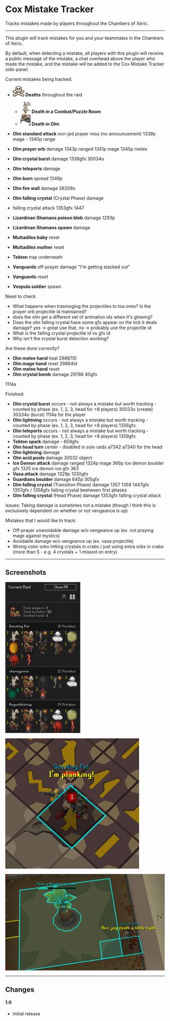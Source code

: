 # Cox Mistake Tracker

Tracks mistakes made by players throughout the Chambers of Xeric.

---
This plugin will track mistakes for you and your teammates in the Chambers of Xeric.

By default, when detecting a mistake, all players with this plugin will receive a public message of the mistake, a chat
overhead above the player who made the mistake, and the mistake will be added to the Cox Mistake Tracker side-panel.

Current mistakes being tracked:

* ![death](src/main/resources/com/coxmistaketracker/death.png) **Deaths** throughout the raid
    * ![death-combat-puzzle](src/main/resources/com/coxmistaketracker/death-akkha.png) **Death in a Combat/Puzzle Room**
    * ![death-zebak](src/main/resources/com/coxmistaketracker/death-zebak.png) **Death in Olm**
* **Olm standard attack** non-jad prayer miss (no announcement) 1339p mage - 1340p range
* **Olm prayer orb** damage 1343p ranged  1341p mage 1345p melee

* **Olm crystal burst** damage 1338gfx 30034o

* **Olm teleports** damage 
* **Olm burn** spread 1349p
* **Olm fire wall** damage 26209o
* **Olm falling crystal** (Crystal Phase) damage
* falling crystal attack 1353gfx 1447

* **Lizardman Shamans poison blob** damage 1293p
* **Lizardman Shamans spawn** damage
* **Muttadiles baby** reset
* **Muttadiles mother** reset
* **Tekton** trap underneath
* **Vanguards** off-prayer damage "I'm getting stacked out"
* **Vanguards** reset
* **Vespula soldier** spawn


Need to check
* What happens when trasmoging the projectiles to toa ones? Is the prayer orb projectile id maintained?
* does the olm get a different set of animation ids when it's glowing?
* Does the olm falling crystal have some gfx appear on the tick it deals damage? yes -> great use that, no -> probably use the projectile id
* What is the falling crystal projectile id vs gfx id
* Why isn't the crystal burst detection working?


Are these done correctly?
* **Olm melee hand** heal 29887ID
* **Olm mage hand** reset 29884id
* **Olm melee hand** reset
* **Olm crystal bomb** damage 29766 40gfx


1114a

Finished:
* **Olm crystal burst** occurs - not always a mistake but worth tracking - counted by phase (ex. 1, 2, 3, head for <8 players) 30033o (create) 30334o (burst) 1114a for the player
* **Olm lightning** occurs - not always a mistake but worth tracking - counted by phase (ex. 1, 2, 3, head for <8 players) 1356gfx
* **Olm teleports** occurs - not always a mistake but worth tracking - counted by phase (ex. 1, 2, 3, head for <8 players) 1359gfx
* **Tekton spark** damage - 659gfx
* **Olm head turn** center - disabled in solo raids a7342 a7340 for the head
* **Olm lightning** damage
* **Olm acid pools** damage 30032 object
* **Ice Demon attack** damage ranged 1324p mage 366p ice demon boulder gfx 1325 ice demon ice gfx 363
* **Vasa attack** damage 1329p 1330gfx
* **Guardians boulder** damage 645p 305gfx
* **Olm falling crystal** (Transition Phase) damage 1357 1358 1447gfx 1357gfx / 1358gfx falling crystal beetween first phases
* **Olm falling crystal** (Head Phase) damage 1353gfx falling crystal attack


Issues: Taking damage is sometimes not a mistake (though I think this is exclusively dependent on whether or not vengeance is up)

Mistakes that I would like to track:
* Off-prayer unavoidable damage w/o vengeance up (ex. not praying mage against mystics)
* Avoidable damage w/o vengeance up (ex. vasa projectile)
* Wrong color orbs hitting crystals in crabs / just using extra orbs in crabs (more than 5 - e.g. 4 crystals + 1 missed on entry)

---

## Screenshots

![panel-example](src/main/resources/com/coxmistaketracker/panel-example.png)

![death-example](src/main/resources/com/coxmistaketracker/death-example.png)

![crondis-example](src/main/resources/com/coxmistaketracker/crondis-example.png)

---

## Changes

#### 1.0

* Initial release
